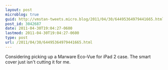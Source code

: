 ```yaml
---
layout: post
microblog: true
guid: http://vmstan-tweets.micro.blog/2011/04/30/64495364979441665.html
post_id: 3042687
date: 2011-04-30T19:04:27-0600
lastmod: 2011-04-30T19:04:27-0600
type: post
url: /2011/04/30/64495364979441665.html
---
```

Considering picking up a Marware Eco-Vue for iPad 2 case. The smart cover just isn't cutting it for me.
